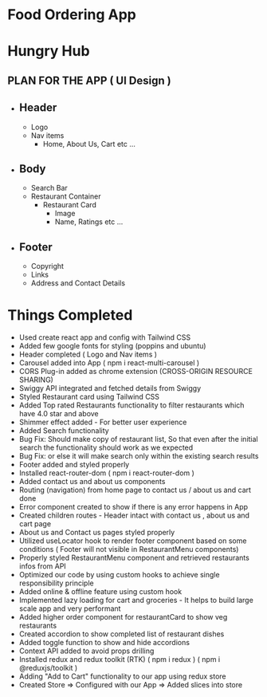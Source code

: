 # Food Ordering App

# Hungry Hub

## PLAN FOR THE APP ( UI Design )

- ## Header

  - Logo
  - Nav items
    - Home, About Us, Cart etc ...

- ## Body

  - Search Bar
  - Restaurant Container
    - Restaurant Card
      - Image
      - Name, Ratings etc ...

- ## Footer

  - Copyright
  - Links
  - Address and Contact Details

# Things Completed

- Used create react app and config with Tailwind CSS
- Added few google fonts for styling (poppins and ubuntu)
- Header completed ( Logo and Nav items )
- Carousel added into App ( npm i react-multi-carousel )
- CORS Plug-in added as chrome extension (CROSS-ORIGIN RESOURCE SHARING)
- Swiggy API integrated and fetched details from Swiggy
- Styled Restaurant card using Tailwind CSS
- Added Top rated Restaurants functionality to filter restaurants which have 4.0 star and above
- Shimmer effect added - For better user experience
- Added Search functionality
- Bug Fix: Should make copy of restaurant list, So that even after the initial search the functionality should work as we expected
- Bug Fix: or else it will make search only within the existing search results
- Footer added and styled properly
- Installed react-router-dom ( npm i react-router-dom )
- Added contact us and about us components
- Routing (navigation) from home page to contact us / about us and cart done
- Error component created to show if there is any error happens in App
- Created children routes - Header intact with contact us , about us and cart page
- About us and Contact us pages styled properly
- Utilized useLocator hook to render footer component based on some conditions ( Footer will not visible in RestaurantMenu components)
- Properly styled RestaurantMenu component and retrieved restaurants infos from API
- Optimized our code by using custom hooks to achieve single responsibility principle
- Added online & offline feature using custom hook
- Implemented lazy loading for cart and groceries - It helps to build large scale app and very performant
- Added higher order component for restaurantCard to show veg restaurants
- Created accordion to show completed list of restaurant dishes
- Added toggle function to show and hide accordions
- Context API added to avoid props drilling
- Installed redux and redux toolkit (RTK) ( npm i redux ) ( npm i @reduxjs/toolkit )
- Adding "Add to Cart" functionality to our app using redux store
- Created Store => Configured with our App => Added slices into store
